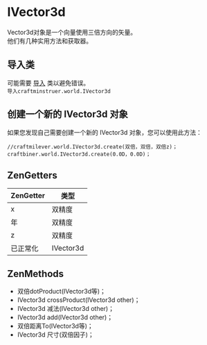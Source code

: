 # IVector3d

Vector3d对象是一个向量使用三倍方向的矢量。  
他们有几种实用方法和获取器。

## 导入类

可能需要 [导入](/AdvancedFunctions/Import/) 类以避免错误。  
`导入craftminstruer.world.IVector3d`

## 创建一个新的 IVector3d 对象

如果您发现自己需要创建一个新的 IVector3d 对象，您可以使用此方法：

```zenscript
//craftmilever.world.IVector3d.create(双倍，双倍，双倍z)；
craftbiner.world.IVector3d.create(0.0D，0.0D)；
```

## ZenGetters

| ZenGetter | 类型        |
| --------- | --------- |
| x         | 双精度       |
| 年         | 双精度       |
| z         | 双精度       |
| 已正常化      | IVector3d |

## ZenMethods

- 双倍dotProduct(IVector3d等)；
- IVector3d crossProduct(IVector3d other)；
- IVector3d 减法(IVector3d other)；
- IVector3d add(IVector3d other)；
- 双倍距离To(IVector3d等)；
- IVector3d 尺寸(双倍因子)；